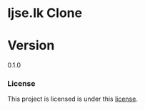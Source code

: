 # Ijse.lk Clone

# Version
0.1.0


### License
This project is licensed is under this [license](LICENSE.txt).
